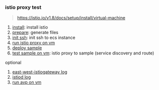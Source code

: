 ### istio proxy test
> https://istio.io/v1.8/docs/setup/install/virtual-machine

1. [install](install.sh): install istio 
1. [prepare](prepare.sh): generate files
1. [init ssh](init.ssh.sh): init ssh to ecs instance
1. [run istio proxy on vm](run_on_vm.sh)
1. [deploy sample](sample.sh)
1. [test sample on vm](test_sample_on_vm.sh): istio proxy to sample (service discovery and route)

optional
1. [east-west-istiogateway log](ew.gateway.log.sh)
1. [istiod log](istiod.log.sh)
1. [run avp on vm](run_avp_on_vm.sh)